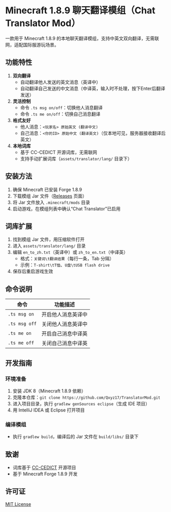 # Minecraft 1.8.9 聊天翻译模组（Chat Translator Mod）

一款用于 Minecraft 1.8.9 的本地聊天翻译模组，支持中英文双向翻译，无需联网，适配国际服游玩场景。


## 功能特性
1. **双向翻译**
   - 自动翻译他人发送的英文消息（英译中）
   - 自动翻译自己发送的中文消息（中译英，输入时不处理，按下Enter后翻译发送）
2. **灵活控制**
   - 命令 `.ts msg on/off`：切换他人消息翻译
   - 命令 `.ts me on/off`：切换自己消息翻译
3. **格式友好**
   - 他人消息：`<玩家名> 原始英文 (翻译中文)`
   - 自己消息：`<你的ID> 原始中文 (翻译英文)`（仅本地可见，服务器接收翻译后英文）
4. **本地词库**
   - 基于 CC-CEDICT 开源词库，无需联网
   - 支持手动扩展词库（`assets/translator/lang/` 目录下）


## 安装方法
1. 确保 Minecraft 已安装 Forge 1.8.9
2. 下载模组 Jar 文件（[Releases](https://github.com/Qxyz17/TranslatorMod/releases) 页面）
3. 将 Jar 文件放入 `.minecraft/mods` 目录
4. 启动游戏，在模组列表中确认“Chat Translator”已启用


## 词库扩展
1. 找到模组 Jar 文件，用压缩软件打开
2. 进入 `assets/translator/lang/` 目录
3. 编辑 `en_to_zh.txt`（英译中）或 `zh_to_en.txt`（中译英）
   - 格式：`关键词\t翻译结果`（每行一条，Tab 分隔）
   - 示例：`T-shirt\tT恤`、`U盘\tUSB flash drive`
4. 保存后重启游戏生效


## 命令说明
| 命令               | 功能描述                     |
|--------------------|------------------------------|
| `.ts msg on`       | 开启他人消息英译中           |
| `.ts msg off`      | 关闭他人消息英译中           |
| `.ts me on`        | 开启自己消息中译英           |
| `.ts me off`       | 关闭自己消息中译英           |


## 开发指南
### 环境准备
1. 安装 JDK 8（Minecraft 1.8.9 依赖）
2. 克隆本仓库：`git clone https://github.com/Qxyz17/TranslatorMod.git`
3. 进入项目目录，执行 `gradlew genSources eclipse`（生成 IDE 项目）
4. 用 IntelliJ IDEA 或 Eclipse 打开项目

### 编译模组
- 执行 `gradlew build`，编译后的 Jar 文件在 `build/libs/` 目录下


## 致谢
- 词库基于 [CC-CEDICT](https://www.mdbg.net/chinese/dictionary?page=cc-cedict) 开源项目
- 基于 Minecraft Forge 1.8.9 开发


## 许可证
[MIT License](LICENSE)
